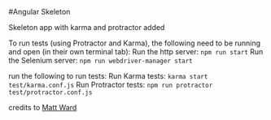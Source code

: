 #Angular Skeleton

Skeleton app with karma and protractor added

To run tests (using Protractor and Karma), the following need to be running and open (in their own terminal tab):
Run the http server: `npm run start`
Run the Selenium server: `npm run webdriver-manager start`

run the following to run tests:
Run Karma tests: `karma start test/karma.conf.js`
Run Protractor tests: `npm run protractor test/protractor.conf.js`


credits to [Matt Ward](https://github.com/iammatthewward/notes)
